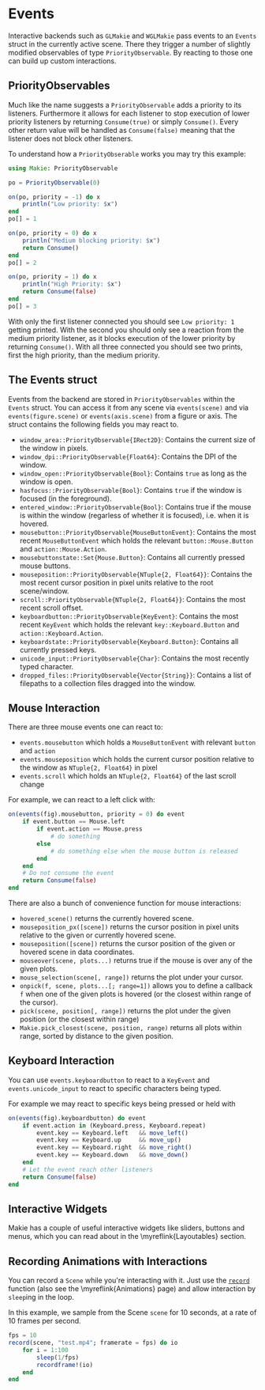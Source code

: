 # Events

Interactive backends such as `GLMakie` and `WGLMakie` pass events to an `Events`
struct in the currently active scene. There they trigger a number of slightly
modified observables of type `PriorityObservable`. By reacting to those one can
build up custom interactions.

## PriorityObservables

Much like the name suggests a `PriorityObservable` adds a priority to its
listeners. Furthermore it allows for each listener to stop execution of lower
priority listeners by returning `Consume(true)` or simply `Consume()`. Every
other return value will be handled as `Consume(false)` meaning that the 
listener does not block other listeners.

To understand how a `PriorityObserable` works you may try this example:

```julia
using Makie: PriorityObservable

po = PriorityObservable(0)

on(po, priority = -1) do x
    println("Low priority: $x")
end
po[] = 1

on(po, priority = 0) do x
    println("Medium blocking priority: $x")
    return Consume()
end
po[] = 2

on(po, priority = 1) do x
    println("High Priority: $x")
    return Consume(false)
end
po[] = 3
```

With only the first listener connected you should see `Low priority: 1` getting
printed. With the second you should only see a reaction from the medium priority
listener, as it blocks execution of the lower priority by returning `Consume()`. 
With all three connected you should see two prints, first the high priority, 
than the medium priority.

## The Events struct

Events from the backend are stored in `PriorityObservables` within the `Events`
struct. You can access it from any scene via `events(scene)` and via
`events(figure.scene)` or `events(axis.scene)` from a figure or axis. The struct
contains the following fields you may react to.

- `window_area::PriorityObservable{IRect2D}`: Contains the current size of the window in pixels.
- `window_dpi::PriorityObservable{Float64}`: Contains the DPI of the window.
- `window_open::PriorityObservable{Bool}`: Contains `true` as long as the window is open.
- `hasfocus::PriorityObservable{Bool}`: Contains `true` if the window is focused (in the foreground).
- `entered_window::PriorityObservable{Bool}`: Contains true if the mouse is within the window (regarless of whether it is focused), i.e. when it is hovered.
- `mousebutton::PriorityObservable{MouseButtonEvent}`: Contains the most recent `MouseButtonEvent` which holds the relevant `button::Mouse.Button` and `action::Mouse.Action`.
- `mousebuttonstate::Set{Mouse.Button}`: Contains all currently pressed mouse buttons.
- `mouseposition::PriorityObservable{NTuple{2, Float64}}`: Contains the most recent cursor position in pixel units relative to the root scene/window.
- `scroll::PriorityObservable{NTuple{2, Float64}}`: Contains the most recent scroll offset.
- `keyboardbutton::PriorityObservable{KeyEvent}`: Contains the most recent `KeyEvent` which holds the relevant `key::Keyboard.Button` and `action::Keyboard.Action`.
- `keyboardstate::PriorityObservable{Keyboard.Button}`: Contains all currently pressed keys.
- `unicode_input::PriorityObservable{Char}`: Contains the most recently typed character.
- `dropped_files::PriorityObservable{Vector{String}}`: Contains a list of filepaths to a collection files dragged into the window.

## Mouse Interaction

There are three mouse events one can react to:

- `events.mousebutton` which holds a `MouseButtonEvent` with relevant `button` and `action`
- `events.mouseposition` which holds the current cursor position relative to the window as `NTuple{2, Float64}` in pixel
- `events.scroll` which holds an `NTuple{2, Float64}` of the last scroll change

For example, we can react to a left click with:

```julia
on(events(fig).mousebutton, priority = 0) do event
    if event.button == Mouse.left
        if event.action == Mouse.press
            # do something
        else
            # do something else when the mouse button is released
        end
    end
    # Do not consume the event
    return Consume(false)
end
```

There are also a bunch of convenience function for mouse interactions:

- `hovered_scene()` returns the currently hovered scene.
- `mouseposition_px([scene])` returns the cursor position in pixel units relative to the given or currently hovered scene.
- `mouseposition([scene])` returns the cursor position of the given or hovered scene in data coordinates.
- `mouseover(scene, plots...)` returns true if the mouse is over any of the given plots.
- `mouse_selection(scene[, range])` returns the plot under your cursor.
- `onpick(f, scene, plots...[; range=1])` allows you to define a callback `f` when one of the given plots is hovered (or the closest within range of the cursor).
- `pick(scene, position[, range])` returns the plot under the given position (or the closest within range)
- `Makie.pick_closest(scene, position, range)` returns all plots within range, sorted by distance to the given position.

## Keyboard Interaction

You can use `events.keyboardbutton` to react to a `KeyEvent` and
`events.unicode_input` to react to specific characters being typed.

For example we may react to specific keys being pressed or held with

```julia
on(events(fig).keyboardbutton) do event
    if event.action in (Keyboard.press, Keyboard.repeat)
        event.key == Keyboard.left   && move_left()
        event.key == Keyboard.up     && move_up()
        event.key == Keyboard.right  && move_right()
        event.key == Keyboard.down   && move_down()
    end
    # Let the event reach other listeners
    return Consume(false)
end
```

## Interactive Widgets

Makie has a couple of useful interactive widgets like sliders, buttons and menus, which you can read about in the \myreflink{Layoutables} section.

## Recording Animations with Interactions

You can record a `Scene` while you're interacting with it.
Just use the [`record`](@ref) function (also see the \myreflink{Animations} page) and allow interaction by `sleep`ing in the loop.

In this example, we sample from the Scene `scene` for 10 seconds, at a rate of 10 frames per second.

```julia
fps = 10
record(scene, "test.mp4"; framerate = fps) do io
    for i = 1:100
        sleep(1/fps)
        recordframe!(io)
    end
end
```
